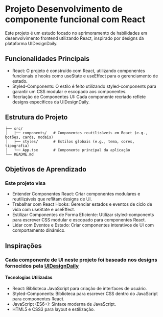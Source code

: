 # Projeto Desenvolvimento de componente funcional com React

Este projeto é um estudo focado no aprimoramento de habilidades em desenvolvimento frontend utilizando React, inspirado por designs da plataforma UIDesignDaily.

## Funcionalidades Principais

- React: O projeto é construído com React, utilizando componentes funcionais e hooks como useState e useEffect para o gerenciamento de estado.
- Styled-Components: O estilo é feito utilizando styled-components para garantir um CSS modular e escopado aos componentes.
- Recriação de Componentes UI: Cada componente recriado reflete designs específicos da UIDesignDaily.

## Estrutura do Projeto

```
├── src/
│   ├── components/   # Componentes reutilizáveis em React (e.g., botões, cards, modais)
│   ├── styles/       # Estilos globais (e.g., tema, cores, tipografia)
│   └── App.tsx       # Componente principal da aplicação
└── README.md
```

## Objetivos de Aprendizado

### Este projeto visa

- Entender Componentes React: Criar componentes modulares e reutilizáveis que reflitam designs de UI.
- Trabalhar com React Hooks: Gerenciar estados e eventos de ciclo de vida com useState e useEffect.
- Estilizar Componentes de Forma Eficiente: Utilizar styled-components para escrever CSS modular e escopado para componentes React.
- Lidar com Eventos e Estado: Criar componentes interativos de UI com comportamento dinâmico.

## Inspirações

### Cada componente de UI neste projeto foi baseado nos designs fornecidos pela [UIDesignDaily](https://www.uidesigndaily.com/)

#### Tecnologias Utilizadas

- React: Biblioteca JavaScript para criação de interfaces de usuário.
- Styled-Components: Biblioteca para escrever CSS dentro do JavaScript para componentes React.
- JavaScript (ES6+): Sintaxe moderna de JavaScript.
- HTML5 e CSS3 para layout e estilização.
